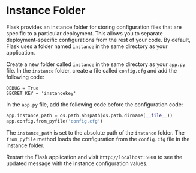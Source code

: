# Instance Folder

Flask provides an instance folder for storing configuration files that are specific to a particular deployment. This allows you to separate deployment-specific configurations from the rest of your code. By default, Flask uses a folder named `instance` in the same directory as your application.

Create a new folder called `instance` in the same directory as your `app.py` file. In the `instance` folder, create a file called `config.cfg` and add the following code:

```
DEBUG = True
SECRET_KEY = 'instancekey'
```

In the `app.py` file, add the following code before the configuration code:

```python
app.instance_path = os.path.abspath(os.path.dirname(__file__))
app.config.from_pyfile('config.cfg')
```

The `instance_path` is set to the absolute path of the `instance` folder. The `from_pyfile` method loads the configuration from the `config.cfg` file in the instance folder.

Restart the Flask application and visit `http://localhost:5000` to see the updated message with the instance configuration values.
